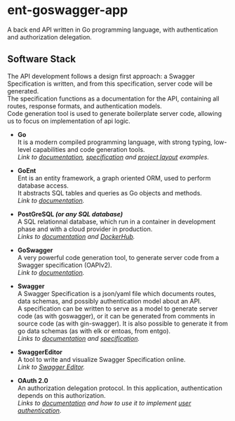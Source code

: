 # ent-goswagger-app

A back end API written in Go programming language, with authentication and authorization delegation.

## Software Stack

The API development follows a design first approach: a Swagger Specification is written, and from this specification, server code will be generated.\
The specification functions as a documentation for the API, containing all routes, response formats, and authentication models.\
Code generation tool is used to generate boilerplate server code, allowing us to focus on implementation of api logic.

- **Go**\
  It is a modern compiled programming language, with strong typing, low-level capabilities and code generation tools.\
  *Link to [documentation](https://go.dev/doc/), [specification](https://go.dev/ref/spec) and [project layout](https://github.com/golang-standards/project-layout) examples.*

- **GoEnt**\
  Ent is an entity framework, a graph oriented ORM, used to perform database access.\
  It abstracts SQL tables and queries as Go objects and methods.\
  *Link to [documentation](https://entgo.io/docs/getting-started/).*

- **PostGreSQL _(or any SQL database)_**\
  A SQL relationnal database, which run in a container in development phase and with a cloud provider in production.\
  *Links to [documentation](https://www.postgresql.org/docs/14/index.html) and [DockerHub](https://hub.docker.com/_/postgres).*
  
- **GoSwagger**\
  A very powerful code generation tool, to generate server code from a Swagger specification (OAPIv2).\
  *Link to [documentation](https://goswagger.io/).*
  
- **Swagger**\
  A Swagger Specification is a json/yaml file which documents routes, data schemas, and possibly authentication model about an API.\
  A specification can be written to serve as a model to generate server code (as with goswagger), or it can be generated from comments in source code (as with gin-swagger). It is also possible to generate it from go data schemas (as with elk or entoas, from entgo).\
  *Links to [documentation](https://swagger.io/docs/specification/2-0/basic-structure/) and [specification](https://swagger.io/specification/v2/).*
  
- **SwaggerEditor**\
  A tool to write and visualize Swagger Specification online.\
  *Link to [Swagger Editor](https://editor.swagger.io/).*
  
- **OAuth 2.0**\
  An authorization delegation protocol. In this application, authentication depends on this authorization.\
  *Links to [documentation](https://oauth.net/2/) and how to use it to implement [user authentication](https://oauth.net/articles/authentication/).*
